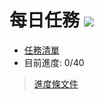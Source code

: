 # 每日任務 ![](https://geps.dev/progress/0)
- [任務清單](https://hackmd.io/mp7_fvnlRFm-m14hEySetQ)
- 目前進度: 0/40

> [進度條文件](https://github.com/gepser/markdown-progress)